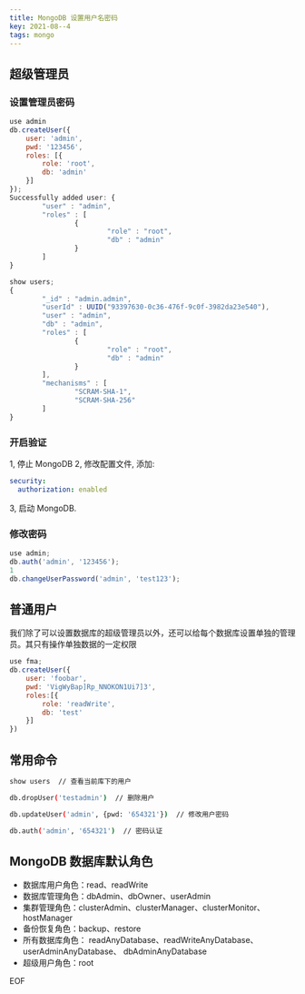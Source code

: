 ```yaml
---
title: MongoDB 设置用户名密码
key: 2021-08--4
tags: mongo
---
```


## 超级管理员

### 设置管理员密码

```javascript
use admin
db.createUser({
    user: 'admin',
    pwd: '123456',
    roles: [{
        role: 'root',
        db: 'admin'
    }]
});
Successfully added user: {
        "user" : "admin",
        "roles" : [
                {
                        "role" : "root",
                        "db" : "admin"
                }
        ]
}

show users;
{
        "_id" : "admin.admin",
        "userId" : UUID("93397630-0c36-476f-9c0f-3982da23e540"),
        "user" : "admin",
        "db" : "admin",
        "roles" : [
                {
                        "role" : "root",
                        "db" : "admin"
                }
        ],
        "mechanisms" : [
                "SCRAM-SHA-1",
                "SCRAM-SHA-256"
        ]
}

```

### 开启验证

1, 停止 MongoDB
2, 修改配置文件, 添加:

```yaml
security:
  authorization: enabled
```

3, 启动 MongoDB.

### 修改密码

```javascript
use admin;
db.auth('admin', '123456');
1
db.changeUserPassword('admin', 'test123');
```

## 普通用户

我们除了可以设置数据库的超级管理员以外，还可以给每个数据库设置单独的管理员。其只有操作单独数据的一定权限

```javascript
use fma;
db.createUser({
    user: 'foobar',
    pwd: 'VigWyBap]Rp_NNOKON1Ui7]3',
    roles:[{
        role: 'readWrite',
        db: 'test'
    }]
})
```

## 常用命令

```sh
show users  // 查看当前库下的用户

db.dropUser('testadmin')  // 删除用户

db.updateUser('admin', {pwd: '654321'})  // 修改用户密码

db.auth('admin', '654321')  // 密码认证
```

## MongoDB 数据库默认角色

- 数据库用户角色：read、readWrite
- 数据库管理角色：dbAdmin、dbOwner、userAdmin
- 集群管理角色：clusterAdmin、clusterManager、clusterMonitor、hostManager
- 备份恢复角色：backup、restore
- 所有数据库角色： readAnyDatabase、readWriteAnyDatabase、userAdminAnyDatabase、
dbAdminAnyDatabase
- 超级用户角色：root

EOF
